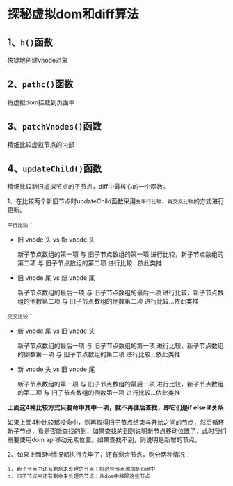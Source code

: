 # 探秘虚拟dom和diff算法
## 1、`h()`函数
快捷地创建vnode对象
## 2、`pathc()`函数
将虚拟dom挂载到页面中
## 3、`patchVnodes()`函数
精细比较虚拟节点的内部
## 4、`updateChild()`函数
精细比较新旧虚拟节点的子节点，diff中最核心的一个函数。

1、在比较两个新旧节点时updateChild函数采用`先平行比较`、`再交叉比较`的方式进行更新。
    
`平行比较`：
+ 旧 vnode 头 vs 新 vnode 头
  
    新子节点数组的第一项 与 旧子节点数组的第一项 进行比较，新子节点数组的第二项 与 旧子节点数组的第二项 进行比较...依此类推


+ 旧 vnode 尾 vs 新 vnode 尾
  
  新子节点数组的最后一项 与 旧子节点数组的最后一项 进行比较，新子节点数组的倒数第二项 与 旧子节点数组的倒数第二项 进行比较...依此类推

`交叉比较`：
+ 新 vnode 尾 vs 旧 vnode 头

  新子节点数组的最后一项 与 旧子节点数组的第一项 进行比较，新子节点数组的倒数第一项 与 旧子节点数组的第二项 进行比较...依此类推


+ 新 vnode 头 vs 旧 vnode 尾

  新子节点数组的第一项 与 旧子节点数组的最后一项 进行比较，新子节点数组的第二项 与 旧子节点数组的倒数第一项 进行比较...依此类推

**上面这4种比较方式只要命中其中一项，就不再往后查找，即它们是if else if关系**

如果上面4种比较都没命中，则再取得旧子节点结束与开始之间的节点，然后循环新子节点，看是否能查找的到，如果查找的到则说明新节点移动位置了，此时我们需要使用dom api移动元素位置。如果查找不到，则说明是新增的节点。

2、如果上面5种情况都执行完毕了，还有剩余节点，则分两种情况：

    a. 新子节点中还有剩余未处理的节点：将这些节点添加到dom中
    b. 旧子节点中还有剩余未处理的节点：从dom中移除这些节点
